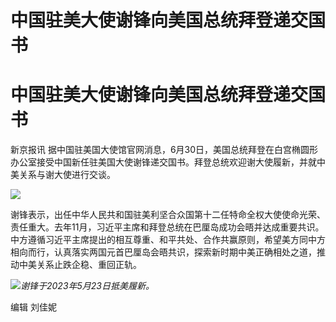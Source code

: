 # 中国驻美大使谢锋向美国总统拜登递交国书

# 中国驻美大使谢锋向美国总统拜登递交国书

新京报讯
据中国驻美国大使馆官网消息，6月30日，美国总统拜登在白宫椭圆形办公室接受中国新任驻美国大使谢锋递交国书。拜登总统欢迎谢大使履新，并就中美关系与谢大使进行交谈。

![](https://inews.gtimg.com/om_bt/ONohzV7NTD1AxgYbru0R1bvq2jQI6bWAh1BOt8eoaIIUYAA/1000)

谢锋表示，出任中华人民共和国驻美利坚合众国第十二任特命全权大使使命光荣、责任重大。去年11月，习近平主席和拜登总统在巴厘岛成功会晤并达成重要共识。中方遵循习近平主席提出的相互尊重、和平共处、合作共赢原则，希望美方同中方相向而行，认真落实两国元首巴厘岛会晤共识，探索新时期中美正确相处之道，推动中美关系止跌企稳、重回正轨。

![](https://inews.gtimg.com/om_bt/OMjZ5clMuEvsgGx54vlaFKzhTntJpGWKaA2gfzRi66_N0AA/1000)_谢锋于2023年5月23日抵美履新。_

编辑 刘佳妮

